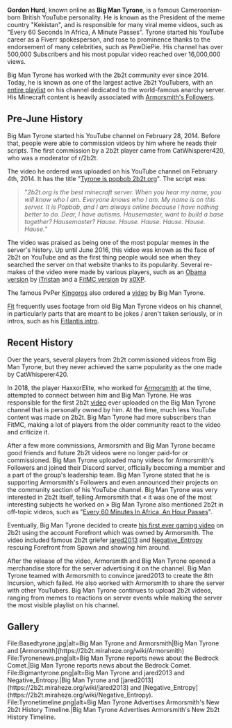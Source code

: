 **Gordon Hurd**, known online as **Big Man Tyrone**, is a famous Cameroonian-born British YouTube personality. He is known as the President of the meme country "Kekistan", and is responsible for many viral meme videos, such as "Every 60 Seconds In Africa, A Minute Passes". Tyrone started his YouTube career as a Fiverr spokesperson, and rose to prominence thanks to the endorsement of many celebrities, such as PewDiePie. His channel has over 500,000 Subscribers and his most popular video reached over 16,000,000 views.

Big Man Tyrone has worked with the 2b2t community ever since 2014. Today, he is known as one of the largest active 2b2t YouTubers, with an [entire playlist](https://www.youtube.com/playlist?list=PLgjcEmnPy9OVyfBBggs4o7HBjqiIYX3xC) on his channel dedicated to the world-famous anarchy server. His Minecraft content is heavily associated with [Armorsmith's Followers](https://2b2t.miraheze.org/wiki/Armorsmith%E2%80%99s_Followers).

## Pre-June History
Big Man Tyrone started his YouTube channel on February 28, 2014. Before that, people were able to commission videos by him where he reads their scripts. The first commission by a 2b2t player came from CatWhisperer420, who was a moderator of r/2b2t.

The video he ordered was uploaded on his YouTube channel on February 4th, 2014. It has the title "[Tyrone is popbob 2b2t.org](https://www.youtube.com/watch?v=VlSok_3Ym3w&ab_channel=CatWhisperer420)". The script was:<blockquote>"*2b2t.org is the best minecraft server. When you hear my name, you will know who I am. Everyone knows who I am. My name is on this server. It is Popbob, and I am always online because I have nothing better to do. Dear, I have autisms. Hausemaster, want to build a base together? Hausemaster? Hause. Hause. Hause. Hause. Hause. Hause.*"</blockquote>The video was praised as being one of the most popular memes in the server's history. Up until June 2016, this video was known as the face of 2b2t on YouTube and as the first thing people would see when they searched the server on that website thanks to its popularity. Several re-makes of the video were made by various players, such as an [Obama version](https://www.youtube.com/watch?v=hGYAI01cm-o&ab_channel=iTr1stan) by [iTristan](https://2b2t.miraheze.org/wiki/iTristan) and a [FitMC version](https://www.youtube.com/watch?v=sYA0B-tx8sk&ab_channel=x0XP) by [x0XP](https://2b2t.miraheze.org/wiki/x0XP).

The famous PvPer [Kingoros](https://2b2t.miraheze.org/wiki/Kingoros) also ordered a [video](https://www.youtube.com/watch?v=FXDoQtNdb0g&ab_channel=kingoros) by Big Man Tyrone.

[Fit](https://2b2t.miraheze.org/wiki/Fit) frequently uses footage from old Big Man Tyrone videos on his channel, in particularly parts that are meant to be jokes / aren't taken seriously, or in intros, such as his [Fitlantis intro](https://www.youtube.com/watch?v=MgamLkNHSVs&ab_channel=FitMC).

## Recent History
Over the years, several players from 2b2t commissioned videos from Big Man Tyrone, but they never achieved the same popularity as the one made by CatWhisperer420.

In 2018, the player HaxxorElite, who worked for [Armorsmith](https://2b2t.miraheze.org/wiki/Armorsmith) at the time, attempted to connect between him and Big Man Tyrone. He was responsible for the first 2b2t [video](https://www.youtube.com/watch?v=-emGghYPSUw&ab_channel=BigManTyrone) ever uploaded on the Big Man Tyrone channel that is personally owned by him. At the time, much less YouTube content was made on 2b2t. Big Man Tyrone had more subscribers than FitMC, making a lot of players from the older community react to the video and criticize it.

After a few more commissions, Armorsmith and Big Man Tyrone became good friends and future 2b2t videos were no longer paid-for or commissioned. Big Man Tyrone uploaded many videos for Armorsmith's Followers and joined their Discord server, officially becoming a member and a part of the group's leadership team. Big Man Tyrone stated that he is supporting Armorsmith's Followers and even announced their projects on the community section of his YouTube channel. Big Man Tyrone was very interested in 2b2t itself, telling Armorsmith that « it was one of the most interesting subjects he worked on » Big Man Tyrone also mentioned 2b2t in off-topic videos, such as "[Every 60 Minutes In Africa, An Hour Passes](https://www.youtube.com/watch?v=QISNzFSa2r0&ab_channel=BigManTyrone)".

Eventually, Big Man Tyrone decided to create [his first ever gaming video](https://www.youtube.com/watch?v=thTSaOvdN0k&list=PLgjcEmnPy9OVZ0LJhQW8rdU0C0WwOrwx0&ab_channel=BigManTyrone) on 2b2t using the account Forefront which was owned by Armorsmith. The video included famous 2b2t griefer [jared2013](https://www.youtube.com/watch?v=thTSaOvdN0k&list=PLgjcEmnPy9OVZ0LJhQW8rdU0C0WwOrwx0&ab_channel=BigManTyrone) and [Negative_Entropy](https://2b2t.miraheze.org/wiki/Negative_Entropy) rescuing Forefront from Spawn and showing him around.

After the release of the video, Armorsmith and Big Man Tyrone opened a merchandise store for the server advertising it on the channel. Big Man Tyrone teamed with Armorsmith to convince jared2013 to create the 8th Incursion, which failed. He also worked with Armorsmith to share the server with other YouTubers. Big Man Tyrone continues to upload 2b2t videos, ranging from memes to reactions on server events while making the server the most visible playlist on his channel.

## Gallery
<gallery>
File:Basedtyrone.jpg|alt=Big Man Tyrone and Armorsmith|Big Man Tyrone and [Armorsmith](https://2b2t.miraheze.org/wiki/Armorsmith)
File:Tyronenews.png|alt=Big Man Tyrone reports news about the Bedrock Comet.|Big Man Tyrone reports news about the Bedrock Comet.
File:Bigmantyrone.png|alt=Big Man Tyrone and jared2013 and Negative_Entropy.|Big Man Tyrone and [jared2013](https://2b2t.miraheze.org/wiki/jared2013) and [Negative_Entropy](https://2b2t.miraheze.org/wiki/Negative_Entropy).
File:Tyronetimeline.png|alt=Big Man Tyrone Advertises Armorsmith's New 2b2t History Timeline.|Big Man Tyrone Advertises Armorsmith's New 2b2t History Timeline.
</gallery><br />